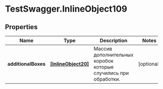 # TestSwagger.InlineObject109

## Properties

Name | Type | Description | Notes
------------ | ------------- | ------------- | -------------
**additionalBoxes** | [**[InlineObject20]**](InlineObject20.md) | Массив дополнительных коробок которые случились при обработки. | [optional] 


